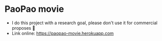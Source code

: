 # PaoPao movie

- I do this project with a research goal, please don't use it for commercial proposes 😤
- Link online: https://paopao-movie.herokuapp.com
